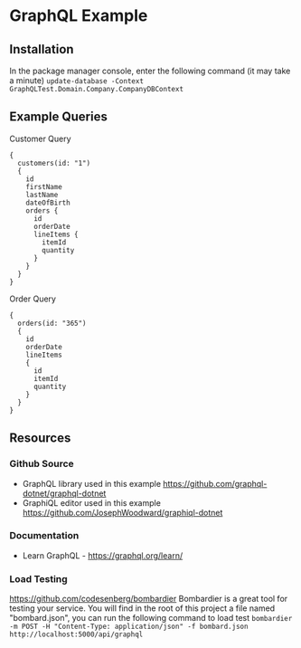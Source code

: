 ﻿# GraphQL Example
## Installation
In the package manager console, enter the following command (it may take a minute)
```update-database -Context GraphQLTest.Domain.Company.CompanyDBContext```
## Example Queries
Customer Query
```
{
  customers(id: "1") 
  {
    id
    firstName
    lastName
    dateOfBirth
    orders {
      id
      orderDate
      lineItems {
        itemId
        quantity
      }
    }
  }
}
```
Order Query
```
{
  orders(id: "365")
  {
    id
    orderDate
    lineItems
    {
      id
      itemId
      quantity
    }
  }
}
```
## Resources
### Github Source
* GraphQL library used in this example https://github.com/graphql-dotnet/graphql-dotnet
* GraphiQL editor used in this example https://github.com/JosephWoodward/graphiql-dotnet
### Documentation
* Learn GraphQL - https://graphql.org/learn/
### Load Testing
https://github.com/codesenberg/bombardier
Bombardier is a great tool for testing your service.  You will find in the root of this project a file named "bombard.json", you can run the following command to load test
```bombardier -m POST -H "Content-Type: application/json" -f bombard.json http://localhost:5000/api/graphql```
